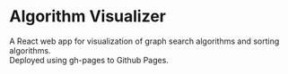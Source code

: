 # Algorithm Visualizer
A React web app for visualization of graph search algorithms and sorting algorithms.\
Deployed using gh-pages to Github Pages.
